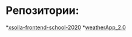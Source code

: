 # Репозитории:
*[xsolla-frontend-school-2020](https://github.com/DmitriyShisterov/xsolla-frontend-school-2020.git)
*[weatherApp_2.0](https://github.com/DmitriyShisterov/weatherApp-2.0)
